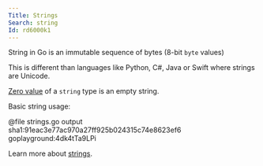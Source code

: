 ```yaml
---
Title: Strings
Search: string
Id: rd6000k1
---
```

String in Go is an immutable sequence of bytes (8-bit `byte` values)

This is different than languages like Python, C#, Java or Swift where strings are Unicode.

[Zero value](a-6069) of a `string` type is an empty string.

Basic string usage:

@file strings.go output sha1:91eac3e77ac970a27ff925b024315c74e8623ef6 goplayground:4dk4tTa9LPi

Learn more about [strings](ch-9666).
